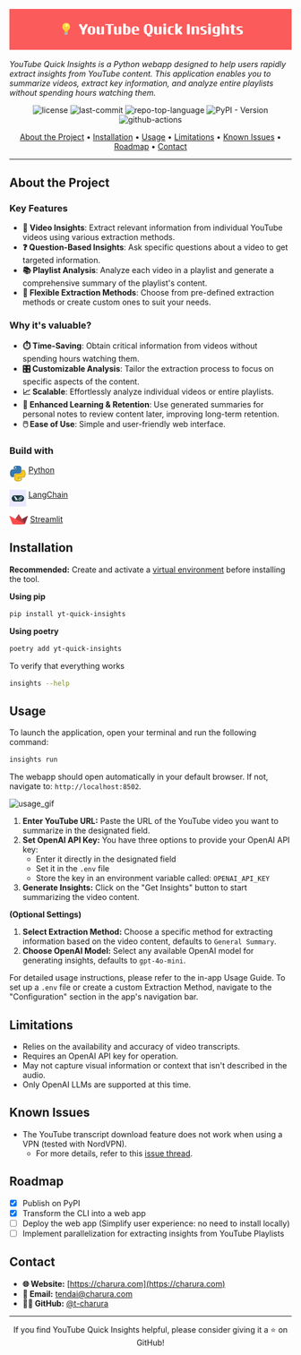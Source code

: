<p align="center">
  <img src="docs/images/banner.png"  alt="project-banner">
</p>

*YouTube Quick Insights is a Python webapp designed to help users rapidly extract insights from YouTube content. 
This application enables you to summarize videos, extract key information, 
and analyze entire playlists without spending hours watching them.*

<p align="center">
	<img src="https://img.shields.io/github/license/t-charura/yt-quick-insights?style=default&logo=opensourceinitiative&logoColor=white&color=5bb8fc" alt="license">
	<img src="https://img.shields.io/github/last-commit/t-charura/yt-quick-insights?style=default&logo=git&logoColor=white&color=5bb8fc" alt="last-commit">
	<img src="https://img.shields.io/github/languages/top/t-charura/yt-quick-insights?style=default&logo=python&logoColor=white&color=5bb8fc" alt="repo-top-language">
	<img src="https://img.shields.io/pypi/v/yt-quick-insights?style=default&logo=pypi&logoColor=white&color=5bb8fc" alt="PyPI - Version">
	<img src="https://img.shields.io/github/actions/workflow/status/t-charura/yt-quick-insights/.github%2Fworkflows%2FCI.yaml?logo=githubactions" alt="github-actions">
</p>


<p align="center">
  <a href='#about-the-project'>About the Project</a> •
  <a href='#installation'>Installation</a> •
  <a href='#usage'>Usage</a> •
  <a href='#limitations'>Limitations</a> •
  <a href='#known-issues'>Known Issues</a> •
  <a href='#roadmap'>Roadmap</a> •
  <a href='#contact'>Contact</a>
</p>


---


## About the Project

### Key Features

- **🎥 Video Insights**: Extract relevant information from individual YouTube videos using various extraction methods.
- **❓ Question-Based Insights**: Ask specific questions about a video to get targeted information.
- **📚 Playlist Analysis**: Analyze each video in a playlist and generate a comprehensive summary of the playlist's content.
- **🔧 Flexible Extraction Methods**: Choose from pre-defined extraction methods or create custom ones to suit your needs.

### Why it's valuable?

- **⏱️ Time-Saving**: Obtain critical information from videos without spending hours watching them.
- **🎛️ Customizable Analysis**: Tailor the extraction process to focus on specific aspects of the content.
- **📈 Scalable**: Effortlessly analyze individual videos or entire playlists.
- **🧠 Enhanced Learning & Retention**: Use generated summaries for personal notes to review content later, improving long-term retention.
- **🖱️ Ease of Use**: Simple and user-friendly web interface.

### Build with
<p>
  <img src="docs/images/python.png" width="30" alt="python-logo" align="top">
  <a href="https://www.python.org/">Python</a>
</p>

<p>
  <img src="docs/images/langchain.png" width="30" alt="langchain-logo" align="top">
  <a href="https://github.com/langchain-ai/langchain">LangChain</a>
</p>

<p>
  <img src="docs/images/streamlit.png" width="33" alt="streamlit-logo" align="top">
  <a href="https://github.com/streamlit/streamlit">Streamlit</a>
</p>

## Installation

**Recommended:** Create and activate
a [virtual environment](https://docs.python.org/3/library/venv.html#creating-virtual-environments) before installing the
tool.

**Using pip**

```bash
pip install yt-quick-insights
```

**Using poetry**

```bash
poetry add yt-quick-insights
```

To verify that everything works

```bash
insights --help
```

## Usage

To launch the application, open your terminal and run the following command:

```bash
insights run
```

The webapp should open automatically in your default browser. If not, navigate to:
`http://localhost:8502`.

<img src="https://github.com/user-attachments/assets/8e2b0c5f-e756-4014-8ade-517c2f44bc7c" alt="usage_gif" width="75%">

1. **Enter YouTube URL:** Paste the URL of the YouTube video you want to summarize in the designated field.
2. **Set OpenAI API Key:** You have three options to provide your OpenAI API key:
   - Enter it directly in the designated field
   - Set it in the `.env` file 
   - Store the key in an environment variable called: `OPENAI_API_KEY`
3. **Generate Insights:** Click on the "Get Insights" button to start summarizing the video content.

**(Optional Settings)**
1. **Select Extraction Method:** Choose a specific method for extracting information based on the video content, defaults to `General Summary`.
2. **Choose OpenAI Model:** Select any available OpenAI model for generating insights, defaults to `gpt-4o-mini`.

For detailed usage instructions, please refer to the in-app Usage Guide. To set up a `.env` file or create a custom Extraction Method, navigate to the "Configuration" section in the app's navigation bar.

## Limitations

- Relies on the availability and accuracy of video transcripts.
- Requires an OpenAI API key for operation.
- May not capture visual information or context that isn't described in the audio.
- Only OpenAI LLMs are supported at this time.

## Known Issues
* The YouTube transcript download feature does not work when using a VPN (tested with NordVPN). 
  * For more details, refer to this [issue thread](https://github.com/jdepoix/youtube-transcript-api/issues/303).

## Roadmap

- [x] Publish on PyPI
- [x] Transform the CLI into a web app
- [ ] Deploy the web app (Simplify user experience: no need to install locally)
- [ ] Implement parallelization for extracting insights from YouTube Playlists

## Contact

- **🌐 Website:** [https://charura.com](https://charura.com)
- **📧 Email:** tendai@charura.com
- **👨‍💻 GitHub:** [@t-charura](https://github.com/t-charura)

---

<p align="center">
  If you find YouTube Quick Insights helpful, please consider giving it a ⭐️ on GitHub!
</p>
